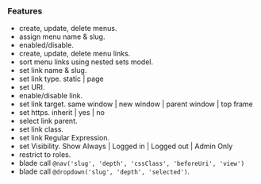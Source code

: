 ### Features

- create, update, delete menus.
- assign menu name & slug.
- enabled/disable.
- create, update, delete menu links.
- sort menu links using nested sets model.
- set link name & slug.
- set link type. static | page
- set URI.
- enable/disable link.
- set link target. same window | new window | parent window | top frame
- set https. inherit | yes | no
- select link parent.
- set link class.
- set link Regular Expression.
- set Visibility. Show Always | Logged in | Logged out | Admin Only
- restrict to roles.
- blade call `@nav('slug', 'depth', 'cssClass', 'beforeUri', 'view')`
- blade call `@dropdown('slug', 'depth', 'selected')`.

